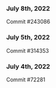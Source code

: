### July 8th, 2022

Commit #243086

### July 5th, 2022

Commit #314353


### July 4th, 2022

Commit #72281
